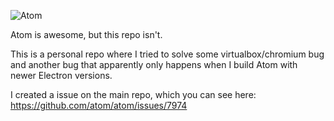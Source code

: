 ![Atom](https://cloud.githubusercontent.com/assets/72919/2874231/3af1db48-d3dd-11e3-98dc-6066f8bc766f.png)

Atom is awesome, but this repo isn't.

This is a personal repo where I tried to solve some virtualbox/chromium bug and
another bug that apparently only happens when I build Atom with newer Electron
versions.

I created a issue on the main repo, which you can see here: https://github.com/atom/atom/issues/7974
